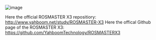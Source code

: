 ![image](https://github.com/Connect-Lab-Technion/MecanumRobot/assets/137280763/d32e444c-3c0b-4249-883a-a95d1d81b0d9)

Here the official ROSMASTER X3 repositiory: http://www.yahboom.net/study/ROSMASTER-X3
Here the offical Github page of the ROSMASTER X3: https://github.com/YahboomTechnology/ROSMASTERX3
